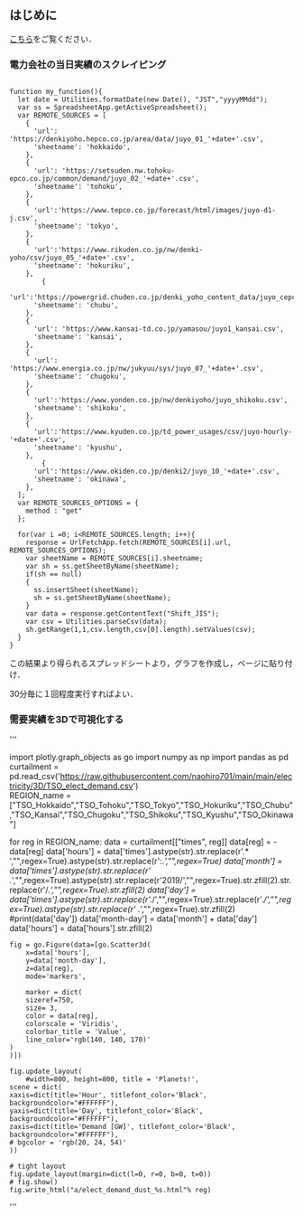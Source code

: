 ## はじめに

[こちら](https://naohiro701.github.io/main/electricity/main.html)をご覧ください．


### 電力会社の当日実績のスクレイピング

```

function my_function(){
  let date = Utilities.formatDate(new Date(), "JST","yyyyMMdd");
  var ss = SpreadsheetApp.getActiveSpreadsheet();
  var REMOTE_SOURCES = [
    {
      'url': 'https://denkiyoho.hepco.co.jp/area/data/juyo_01_'+date+'.csv',
      'sheetname': 'hokkaido',
    },
    {
      'url': 'https://setsuden.nw.tohoku-epco.co.jp/common/demand/juyo_02_'+date+'.csv',
      'sheetname': 'tohoku',
    },
    {
      'url':'https://www.tepco.co.jp/forecast/html/images/juyo-d1-j.csv',
      'sheetname': 'tokyo',
    },
    {
      'url':'https://www.rikuden.co.jp/nw/denki-yoho/csv/juyo_05_'+date+'.csv',
      'sheetname': 'hokuriku',
    },
        {
      'url':'https://powergrid.chuden.co.jp/denki_yoho_content_data/juyo_cepco003.csv',
      'sheetname': 'chubu',
    },
    {
      'url': 'https://www.kansai-td.co.jp/yamasou/juyo1_kansai.csv',
      'sheetname': 'kansai',
    },
    {
      'url': 'https://www.energia.co.jp/nw/jukyuu/sys/juyo_07_'+date+'.csv',
      'sheetname': 'chugoku',
    },
    {
      'url':'https://www.yonden.co.jp/nw/denkiyoho/juyo_shikoku.csv',
      'sheetname': 'shikoku',
    },
    {
      'url':'https://www.kyuden.co.jp/td_power_usages/csv/juyo-hourly-'+date+'.csv',
      'sheetname': 'kyushu',
    },
        {
      'url':'https://www.okiden.co.jp/denki2/juyo_10_'+date+'.csv',
      'sheetname': 'okinawa',
    },
  ];
  var REMOTE_SOURCES_OPTIONS = {
    method : "get"
  };

  for(var i =0; i<REMOTE_SOURCES.length; i++){    
    response = UrlFetchApp.fetch(REMOTE_SOURCES[i].url, REMOTE_SOURCES_OPTIONS);
    var sheetName = REMOTE_SOURCES[i].sheetname;
    var sh = ss.getSheetByName(sheetName);
    if(sh == null)
    {
      ss.insertSheet(sheetName);
      sh = ss.getSheetByName(sheetName);
    } 
    var data = response.getContentText("Shift_JIS"); 
    var csv = Utilities.parseCsv(data);
    sh.getRange(1,1,csv.length,csv[0].length).setValues(csv);
  }
}

```

この結果より得られるスプレッドシートより，グラフを作成し，ページに貼り付け．

30分毎に１回程度実行すればよい．

### 需要実績を3Dで可視化する
'''

import plotly.graph_objects as go
import numpy as np
import pandas as pd
curtailment  = pd.read_csv('https://raw.githubusercontent.com/naohiro701/main/main/electricity/3D/TSO_elect_demand.csv')  
REGION_name = ["TSO_Hokkaido","TSO_Tohoku","TSO_Tokyo","TSO_Hokuriku","TSO_Chubu","TSO_Kansai","TSO_Chugoku","TSO_Shikoku","TSO_Kyushu","TSO_Okinawa"]

for reg in REGION_name:
    data = curtailment[["times", reg]]
    data[reg] = - data[reg]
    data['hours'] = data['times'].astype(str).str.replace(r'.* ',"",regex=True).astype(str).str.replace(r':.*',"",regex=True)
    data['month'] = data['times'].astype(str).str.replace(r' .*',"",regex=True).astype(str).str.replace(r'2019/',"",regex=True).str.zfill(2).str.replace(r'/.*',"",regex=True).str.zfill(2)
    data['day'] = data['times'].astype(str).str.replace(r'.*/',"",regex=True).str.replace(r'.*/',"",regex=True).astype(str).str.replace(r' .*',"",regex=True).str.zfill(2)
    #print(data['day'])
    data['month-day'] = data['month'] + data['day']
    data['hours'] = data['hours'].str.zfill(2)
    
    fig = go.Figure(data=[go.Scatter3d(
        x=data['hours'],
        y=data['month-day'],
        z=data[reg],
        mode='markers',
        
        marker = dict(
        sizeref=750,
        size= 3,
        color = data[reg],
        colorscale = 'Viridis',
        colorbar_title = 'Value',
        line_color='rgb(140, 140, 170)'
    )
    )])

    fig.update_layout(
        #width=800, height=800, title = 'Planets!',
    scene = dict(
    xaxis=dict(title='Hour', titlefont_color='Black', backgroundcolor="#FFFFFF"),
    yaxis=dict(title='Day', titlefont_color='Black', backgroundcolor="#FFFFFF"),
    zaxis=dict(title='Demand [GW]', titlefont_color='Black', backgroundcolor="#FFFFFF"),
    # bgcolor = 'rgb(20, 24, 54)'
    ))

    # tight layout
    fig.update_layout(margin=dict(l=0, r=0, b=0, t=0))
    # fig.show()
    fig.write_html("a/elect_demand_dust_%s.html"% reg)

'''
